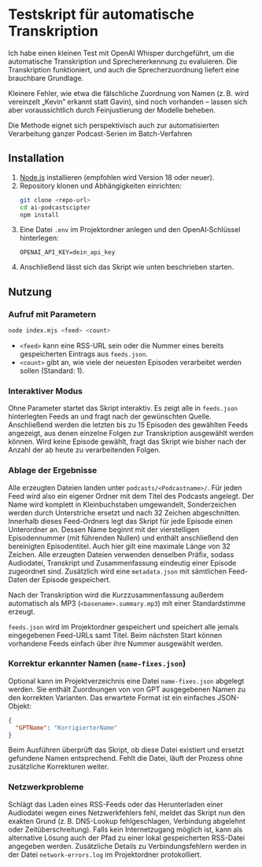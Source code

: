 # Testskript für automatische Transkription

Ich habe einen kleinen Test mit OpenAI Whisper durchgeführt, um die automatische Transkription und Sprechererkennung zu evaluieren. Die Transkription funktioniert, und auch die Sprecherzuordnung liefert eine brauchbare Grundlage.

Kleinere Fehler, wie etwa die fälschliche Zuordnung von Namen (z. B. wird vereinzelt „Kevin“ erkannt statt Gavin), sind noch vorhanden – lassen sich aber voraussichtlich durch Feinjustierung der Modelle beheben.

Die Methode eignet sich perspektivisch auch zur automatisierten Verarbeitung ganzer Podcast-Serien im Batch-Verfahren

## Installation

1. [Node.js](https://nodejs.org/) installieren (empfohlen wird Version 18 oder neuer).
2. Repository klonen und Abhängigkeiten einrichten:
   ```bash
   git clone <repo-url>
   cd ai-podcastscipter
   npm install
   ```
3. Eine Datei `.env` im Projektordner anlegen und den OpenAI‑Schlüssel hinterlegen:
   ```
   OPENAI_API_KEY=dein_api_key
   ```
4. Anschließend lässt sich das Skript wie unten beschrieben starten.

## Nutzung

### Aufruf mit Parametern

```bash
node index.mjs <feed> <count>
```

* `<feed>` kann eine RSS-URL sein oder die Nummer eines bereits gespeicherten Eintrags aus `feeds.json`.
* `<count>` gibt an, wie viele der neuesten Episoden verarbeitet werden sollen (Standard: 1).

### Interaktiver Modus

Ohne Parameter startet das Skript interaktiv. Es zeigt alle in `feeds.json` hinterlegten Feeds an und fragt nach der gewünschten Quelle. Anschließend werden die letzten bis zu 15 Episoden des gewählten Feeds angezeigt, aus denen einzelne Folgen zur Transkription ausgewählt werden können. Wird keine Episode gewählt, fragt das Skript wie bisher nach der Anzahl der ab heute zu verarbeitenden Folgen.

### Ablage der Ergebnisse

Alle erzeugten Dateien landen unter `podcasts/<Podcastname>/`. Für jeden Feed wird also ein eigener Ordner mit dem Titel des Podcasts angelegt. Der Name wird komplett in Kleinbuchstaben umgewandelt, Sonderzeichen werden durch Unterstriche ersetzt und nach 32 Zeichen abgeschnitten. Innerhalb dieses Feed-Ordners legt das Skript für jede Episode einen Unterordner an. Dessen Name beginnt mit der vierstelligen Episodennummer (mit führenden Nullen) und enthält anschließend den bereinigten Episodentitel. Auch hier gilt eine maximale Länge von 32 Zeichen. Alle erzeugten Dateien verwenden denselben Präfix, sodass Audiodatei, Transkript und Zusammenfassung eindeutig einer Episode zugeordnet sind. Zusätzlich wird eine `metadata.json` mit sämtlichen Feed-Daten der Episode gespeichert.

Nach der Transkription wird die Kurz­zusammenfassung außerdem automatisch als MP3 (`<basename>.summary.mp3`) mit einer Standardstimme erzeugt.

`feeds.json` wird im Projektordner gespeichert und speichert alle jemals eingegebenen Feed-URLs samt Titel. Beim nächsten Start können vorhandene Feeds einfach über ihre Nummer ausgewählt werden.

### Korrektur erkannter Namen (`name-fixes.json`)

Optional kann im Projektverzeichnis eine Datei `name-fixes.json` abgelegt werden.
Sie enthält Zuordnungen von von GPT ausgegebenen Namen zu den korrekten Varianten.
Das erwartete Format ist ein einfaches JSON-Objekt:

```json
{
  "GPTName": "KorrigierterName"
}
```

Beim Ausführen überprüft das Skript, ob diese Datei existiert und ersetzt
gefundene Namen entsprechend. Fehlt die Datei, läuft der Prozess ohne
zusätzliche Korrekturen weiter.

### Netzwerkprobleme

Schlägt das Laden eines RSS-Feeds oder das Herunterladen einer Audiodatei wegen eines Netzwerkfehlers fehl, meldet das Skript nun den exakten Grund (z. B. DNS-Lookup fehlgeschlagen, Verbindung abgelehnt oder Zeitüberschreitung). Falls kein Internetzugang möglich ist, kann als alternative Lösung auch der Pfad zu einer lokal gespeicherten RSS-Datei angegeben werden. Zusätzliche Details zu Verbindungsfehlern werden in der Datei `network-errors.log` im Projektordner protokolliert.

